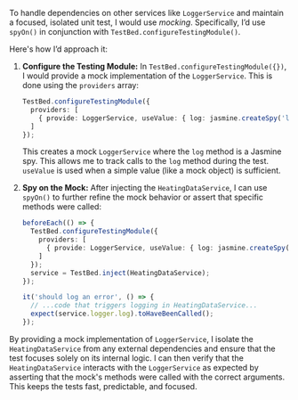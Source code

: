 To handle dependencies on other services like `LoggerService` and maintain a focused, isolated unit test, I would use *mocking*.  Specifically, I’d use `spyOn()` in conjunction with `TestBed.configureTestingModule()`.

Here's how I’d approach it:

1. **Configure the Testing Module:** In `TestBed.configureTestingModule({})`, I would provide a mock implementation of the `LoggerService`.  This is done using the `providers` array:
   ```typescript
   TestBed.configureTestingModule({
     providers: [
       { provide: LoggerService, useValue: { log: jasmine.createSpy('log') } }
     ]
   });
   ```
   This creates a mock `LoggerService` where the `log` method is a Jasmine spy. This allows me to track calls to the `log` method during the test.  `useValue` is used when a simple value (like a mock object) is sufficient.

2. **Spy on the Mock:** After injecting the `HeatingDataService`, I can use `spyOn()` to further refine the mock behavior or assert that specific methods were called:

   ```typescript
   beforeEach(() => {
     TestBed.configureTestingModule({
       providers: [
         { provide: LoggerService, useValue: { log: jasmine.createSpy('log') } }
       ]
     });
     service = TestBed.inject(HeatingDataService);
   });

   it('should log an error', () => {
     // ...code that triggers logging in HeatingDataService...
     expect(service.logger.log).toHaveBeenCalled();
   });
   ```

By providing a mock implementation of `LoggerService`, I isolate the `HeatingDataService` from any external dependencies and ensure that the test focuses solely on its internal logic.  I can then verify that the `HeatingDataService` interacts with the `LoggerService` as expected by asserting that the mock's methods were called with the correct arguments.  This keeps the tests fast, predictable, and focused.